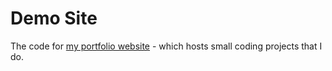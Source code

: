 # Demo Site
The code for [my portfolio website](https://mgrove.uk) - which hosts small coding projects that I do.
